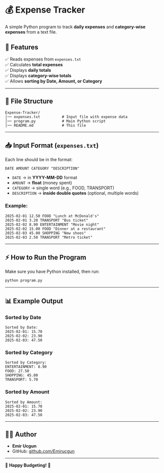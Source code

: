 # 💰 Expense Tracker

A simple Python program to track **daily expenses** and **category-wise expenses** from a text file.

## 📌 Features
✅ Reads expenses from `expenses.txt`  
✅ Calculates **total expenses**  
✅ Displays **daily totals**  
✅ Displays **category-wise totals**  
✅ Allows **sorting by Date, Amount, or Category**  

---

## 📂 File Structure
```
Expense-Tracker/
│── expenses.txt          # Input file with expense data
│── program.py            # Main Python script
│── README.md             # This file
```

---

## 📥 Input Format (`expenses.txt`)
Each line should be in the format:
```
DATE AMOUNT CATEGORY "DESCRIPTION"
```
- `DATE` → in **YYYY-MM-DD** format  
- `AMOUNT` → **float** (money spent)  
- `CATEGORY` → single word (e.g., FOOD, TRANSPORT)  
- `DESCRIPTION` → **inside double quotes** (optional, multiple words)  

### **Example:**
```
2025-02-01 12.50 FOOD "Lunch at McDonald's"
2025-02-01 3.20 TRANSPORT "Bus ticket"
2025-02-02 8.90 ENTERTAINMENT "Movie night"
2025-02-02 15.00 FOOD "Dinner at a restaurant"
2025-02-03 45.00 SHOPPING "New shoes"
2025-02-03 2.50 TRANSPORT "Metro ticket"
```

---

## ⚡ How to Run the Program
Make sure you have Python installed, then run:
```bash
python program.py
```

---

## 📊 Example Output
### **Sorted by Date**
```
Sorted by Date:
2025-02-01: 15.70
2025-02-02: 23.90
2025-02-03: 47.50
```
### **Sorted by Category**
```
Sorted by Category:
ENTERTAINMENT: 8.90
FOOD: 27.50
SHOPPING: 45.00
TRANSPORT: 5.70
```
### **Sorted by Amount**
```
Sorted by Amount:
2025-02-01: 15.70
2025-02-02: 23.90
2025-02-03: 47.50
```


---

## 👨‍💻 Author
- **Emir Ucgun**  
- GitHub: [github.com/Emirucgun](https://github.com/Emirucgun)


---

🎉 **Happy Budgeting!** 🚀  
